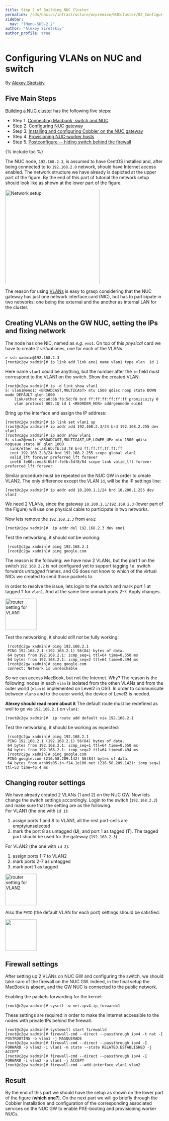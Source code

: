 ```yaml
---
title: Step 2 of Building NUC Cluster
permalink: /sds/basics/infrastructure/onpremise/NUCcluster/02_Configuring_NUC_gateway/
sidebar:
  nav: "lMenu-SDS-2.2"
author: "Alexey Siretskiy"
author_profile: true
---
```


Configuring VLANs on NUC and switch
===================================


By [Alexey Siretskiy](https://www.linkedin.com/in/alexey-siretskiy-254992a7/)


## Five Main Steps

[Building a NUC cluster](https://lamastex.github.io/scalable-data-science/sds/basics/infrastructure/onpremise/NUCcluster/) has the following five steps:

* Step 1. [Connecting Macbook, switch and  NUC](https://lamastex.github.io/scalable-data-science/sds/basics/infrastructure/onpremise/NUCcluster/01_configuring_switch/)
* Step 2. [Configuring NUC gateway](https://lamastex.github.io/scalable-data-science/sds/basics/infrastructure/onpremise/NUCcluster/02_Configuring_NUC_gateway/)
* Step 3. [Installing and configuring Cobbler on the NUC gateway](https://lamastex.github.io/scalable-data-science/sds/basics/infrastructure/onpremise/NUCcluster/03_installing_cobbler/)
* Step 4. [Provisioning NUC-worker  hosts](https://lamastex.github.io/scalable-data-science/sds/basics/infrastructure/onpremise/NUCcluster/04_provisioning_nuc/)
* Step 5. [Postconfigure -- hiding switch behind the firewall](https://lamastex.github.io/scalable-data-science//sds/basics/infrastructure/onpremise/NUCcluster/05_hiding_switch/)

{% include toc %}


The NUC node, `192.168.2.3`, is assumed to have CentOS installed and, after being connected to to `192.168.2.0` network, should have  Internet access enabled.
The network structure we have already is depicted at the upper part of the figure. By the end of this part of tutorial  the  network setup should look like as shown at the lower part of the figure.

<img src="/sds/basics/infrastructure/onpremise/NUCcluster/pics/network2.png" alt="Network setup" style="width:300px;"/>

The reason for using [VLANs](https://en.wikipedia.org/wiki/Virtual_LAN) is easy to grasp considering that the NUC gateway has just one network interface card (NIC), but has to participate in two networks: one being  the external and the another as internal LAN for the cluster.

## Creating VLANs on the GW NUC, setting the IPs and fixing network

The node has one NIC, named as *e.g.* `eno1`. On top of this *physical* card we have to create 2 *virtual* ones, one for each of the VLANs.

    > ssh xadmin@192.168.2.3
    [root@c2gw xadmin]# ip link add link eno1 name vlan1 type vlan  id 1
Here name `vlan1` could be anything, but the number after the `id` field must correspond to the VLAN1 on the switch. Show the created VLAN:

    [root@c2gw xadmin]# ip -d link show vlan1
    5: vlan1@eno1: <BROADCAST,MULTICAST> mtu 1500 qdisc noop state DOWN mode DEFAULT qlen 1000
        link/ether ec:a8:6b:fb:5d:f8 brd ff:ff:ff:ff:ff:ff promiscuity 0
        vlan protocol 802.1Q id 1 <REORDER_HDR> addrgenmode eui64
Bring up the interface and assign the IP address:

    [root@c2gw xadmin]# ip link set vlan1 up
    [root@c2gw xadmin]# ip addr add 192.168.2.3/24 brd 192.168.2.255 dev vlan1
    [root@c2gw xadmin]# ip addr show vlan1
    5: vlan2@eno1: <BROADCAST,MULTICAST,UP,LOWER_UP> mtu 1500 qdisc noqueue state UP qlen 1000
      link/ether ec:a8:6b:fb:5d:f8 brd ff:ff:ff:ff:ff:ff
      inet 192.168.2.3/24 brd 192.168.2.255 scope global vlan1
      valid_lft forever preferred_lft forever
      inet6 fe80::eea8:6bff:fefb:5df8/64 scope link valid_lft forever preferred_lft forever


Similar procedure must be repeated on the NUC GW in order to create VLAN2.
The only difference except the VLAN `id`, will be the IP settings line:

    [root@c2gw xadmin]# ip addr add 10.200.1.1/24 brd 10.200.1.255 dev vlan2
We need 2 VLANs, since the gateway `10.200.1.1/192.168.2.3` (lower part of the Figure) will use one physical cable to participate in two networks.

Now lets remove the  `192.168.2.3`   from `eno1`:

    [root@c2gw xadmin]#  ip addr del 192.168.2.3 dev eno1


Test  the networking, it should *not* be working:

     [root@c2gw xadmin]# ping 192.168.2.1
     [root@c2gw xadmin]# ping google.com

The reason is the following: we have now 2 VLANs, but the port 1 on the switch `192.168.2.2` is not configured yet to support tagging *i.e.* switch forwards *untagged* frames, and OS does not know to which of the virtual NICs we created to send those packets to.


In order to resolve the issue, lets login to the switch and mark port 1 at tagged `T` for `vlan1`. And at the same time unmark ports 2-7. Apply changes.

<img src="/sds/basics/infrastructure/onpremise/NUCcluster/pics/router_vlan1.png" alt='router setting for VLAN1' style="width:100px;"/>


Test  the networking, it should *still not* be fully working:

     [root@c2gw xadmin]# ping 192.168.2.1
     PING 192.168.2.1 (192.168.2.1) 56(84) bytes of data.
     64 bytes from 192.168.2.1: icmp_seq=1 ttl=64 time=0.550 ms
     64 bytes from 192.168.2.1: icmp_seq=2 ttl=64 time=0.494 ms
     [root@c2gw xadmin]# ping google.com
     connect: Network is unreachable
So we can access MacBook, but not the Internet.
Why? The reason is the following: nodes in each `vlan` is isolated from the othen VLANs and from the outer world (`vlan` is implemented on Level2 in OSI). In order to communicate between `vlan`s and to the outer world, the device of Level3 is needed.

**Alexey should read more about it**
The default route must be redefined as well to go via `192.168.2.1` on `vlan1`:

    [root@c2gw xadmin]#  ip route add default via 192.168.2.1


Test  the networking, it should be working as expected:

     [root@c2gw xadmin]# ping 192.168.2.1
     PING 192.168.2.1 (192.168.2.1) 56(84) bytes of data.
     64 bytes from 192.168.2.1: icmp_seq=1 ttl=64 time=0.550 ms
     64 bytes from 192.168.2.1: icmp_seq=2 ttl=64 time=0.494 ms
     [root@c2gw xadmin]# ping google.com
     PING google.com (216.58.209.142) 56(84) bytes of data.
     64 bytes from arn09s05-in-f14.1e100.net (216.58.209.142): icmp_seq=1 ttl=53 time=46.4 ms






## Changing router settings

We have already created 2 VLANs (1 and 2) on the NUC GW. Now lets change the switch settings accordingly.
Login to the switch (`192.168.2.2`) and make sure that the setting are as the following.\
For VLAN1 (the one with `id 1`):

 1. assign ports 1 and 8 to VLAN1, all the rest port-cells are empty/unselected
 1. mark the port 8 as untagged (**U**), and port 1 as tagged (**T**). The tagged port should be used for the gateway (`192.168.2.3`)

For VLAN2 (the one with `id 2`):

 1. assign ports 1-7 to VLAN2
 1. mark ports 2-7 as untagged
 1. mark port 1 as tagged


<img src="/sds/basics/infrastructure/onpremise/NUCcluster/pics/router_vlan2.png" alt='router setting for VLAN2' style="width:100px;"/>

Also the `PVID` (the default VLAN for each port)  settings should be satisfied:

<img src="/sds/basics/infrastructure/onpremise/NUCcluster/pics/pvid.png" style="width:100px;"/>






## Firewall settings

After setting up 2 VLANs on NUC GW and configuring the switch, we should take care of the firewall on the NUC GW. Indeed, in the final setup the MacBook is absent, and the GW NUC is connected to the public network.


Enabling the packets forwarding for the kernel:

    [root@c2gw xadmin]# sysctl -w net.ipv4.ip_forward=1

These settings are required in order to make the Internet accessible to the nodes with private IPs behind the firewall.

    [root@c2gw xadmin]# systemctl start firewalld
    [root@c2gw xadmin]# firewall-cmd --direct --passthrough ipv4 -t nat -I POSTROUTING -o vlan1 -j MASQUERADE
    [root@c2gw xadmin]# firewall-cmd --direct --passthrough ipv4 -I FORWARD -o vlan2 -i vlan1 -m state --state RELATED,ESTABLISHED -j ACCEPT
    [root@c2gw xadmin]# firewall-cmd --direct --passthrough ipv4 -I FORWARD -i vlan2 -o vlan1 -j ACCEPT
    [root@c2gw xadmin]# firewall-cmd --add-interface vlan1 vlan2


## Result

By the end of this part we should have the setup as shown on the lower part of the figure (**which one?**). On the next part we will go briefly through the Cobbler installation and configuration of the corresponding associated services on the NUC GW to enable PXE-booting and provisioning  worker NUCs.

